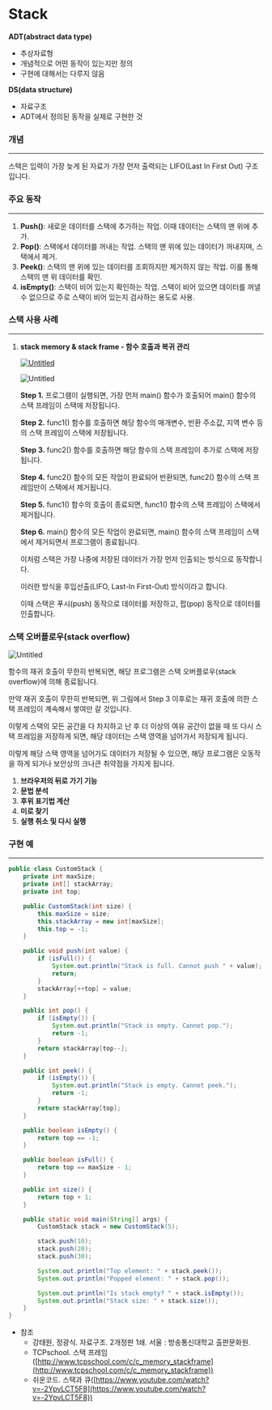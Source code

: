 # Stack

**ADT(abstract data type)**

- 추상자료형
- 개념적으로 어떤 동작이 있는지만 정의
- 구현에 대해서는 다루지 않음

**DS(data structure)**

- 자료구조
- ADT에서 정의된 동작을 실제로 구현한 것

### 개념

---

스택은 입력이 가장 늦게 된 자료가 가장 먼저 출력되는 LIFO(Last In First Out) 구조입니다. 

### 주요 동작

---

1. **Push()**: 새로운 데이터를 스택에 추가하는 작업. 이때 데이터는 스택의 맨 위에 추가.
2. **Pop()**: 스택에서 데이터를 꺼내는 작업. 스택의 맨 위에 있는 데이터가 꺼내지며, 스택에서 제거. 
3. **Peek()**: 스택의 맨 위에 있는 데이터를 조회하지만 제거하지 않는 작업. 이를 통해 스택의 맨 위 데이터를 확인.
4. **isEmpty()**: 스택이 비어 있는지 확인하는 작업. 스택이 비어 있으면 데이터를 꺼낼 수 없으므로 주로 스택이 비어 있는지 검사하는 용도로 사용.

### 스택 사용 사례

---

1. **stack memory & stack frame - 함수 호출과 복귀 관리**
    
   [ ![Untitled](Stack%20c7578bc9b20c4b1bbf3f9fe15b9d893d/Untitled.png)](https://github.com/limjoohyun2030/CS-study/blob/main/%EC%9E%90%EB%A3%8C%EA%B5%AC%EC%A1%B0/Stack/Untitled.png)
    
    ![Untitled](Stack%20c7578bc9b20c4b1bbf3f9fe15b9d893d/Untitled%201.png)
    
    **Step 1.** 프로그램이 실행되면, 가장 먼저 main() 함수가 호출되어 main() 함수의 스택 프레임이 스택에 저장됩니다.
    
    **Step 2.** func1() 함수를 호출하면 해당 함수의 매개변수, 반환 주소값, 지역 변수 등의 스택 프레임이 스택에 저장됩니다.
    
    **Step 3.** func2() 함수를 호출하면 해당 함수의 스택 프레임이 추가로 스택에 저장됩니다.
    
    **Step 4.** func2() 함수의 모든 작업이 완료되어 반환되면, func2() 함수의 스택 프레임만이 스택에서 제거됩니다.
    
    **Step 5.** func1() 함수의 호출이 종료되면, func1() 함수의 스택 프레임이 스택에서 제거됩니다.
    
    **Step 6.** main() 함수의 모든 작업이 완료되면, main() 함수의 스택 프레임이 스택에서 제거되면서 프로그램이 종료됩니다.
    
    이처럼 스택은 가장 나중에 저장된 데이터가 가장 먼저 인출되는 방식으로 동작합니다.
    
    이러한 방식을 후입선출(LIFO, Last-In First-Out) 방식이라고 합니다.
    
    이때 스택은 푸시(push) 동작으로 데이터를 저장하고, 팝(pop) 동작으로 데이터를 인출합니다.
    

### 스택 오버플로우(stack overflow)

![Untitled](Stack%20c7578bc9b20c4b1bbf3f9fe15b9d893d/Untitled%202.png)

함수의 재귀 호출이 무한히 반복되면, 해당 프로그램은 스택 오버플로우(stack overflow)에 의해 종료됩니다.

만약 재귀 호출이 무한히 반복되면, 위 그림에서 Step 3 이후로는 재귀 호출에 의한 스택 프레임이 계속해서 쌓여만 갈 것입니다.

이렇게 스택의 모든 공간을 다 차지하고 난 후 더 이상의 여유 공간이 없을 때 또 다시 스택 프레임을 저장하게 되면, 해당 데이터는 스택 영역을 넘어가서 저장되게 됩니다.

이렇게 해당 스택 영역을 넘어가도 데이터가 저장될 수 있으면, 해당 프로그램은 오동작을 하게 되거나 보안상의 크나큰 취약점을 가지게 됩니다.

1. **브라우저의 뒤로 가기 기능**
2. **문법 분석**
3. **후위 표기법 계산**
4. **미로 찾기**
5. **실행 취소 및 다시 실행**

### 구현 예

---

```java
public class CustomStack {
    private int maxSize;
    private int[] stackArray;
    private int top;

    public CustomStack(int size) {
        this.maxSize = size;
        this.stackArray = new int[maxSize];
        this.top = -1;
    }

    public void push(int value) {
        if (isFull()) {
            System.out.println("Stack is full. Cannot push " + value);
            return;
        }
        stackArray[++top] = value;
    }

    public int pop() {
        if (isEmpty()) {
            System.out.println("Stack is empty. Cannot pop.");
            return -1;
        }
        return stackArray[top--];
    }

    public int peek() {
        if (isEmpty()) {
            System.out.println("Stack is empty. Cannot peek.");
            return -1;
        }
        return stackArray[top];
    }

    public boolean isEmpty() {
        return top == -1;
    }

    public boolean isFull() {
        return top == maxSize - 1;
    }

    public int size() {
        return top + 1;
    }

    public static void main(String[] args) {
        CustomStack stack = new CustomStack(5);

        stack.push(10);
        stack.push(20);
        stack.push(30);

        System.out.println("Top element: " + stack.peek());
        System.out.println("Popped element: " + stack.pop());

        System.out.println("Is stack empty? " + stack.isEmpty());
        System.out.println("Stack size: " + stack.size());
    }
}
```

- 참조
    - 강태원, 정광식. 자료구조. 2개정판 1쇄. 서울 : 방송통신대학교 출판문화원.
    - TCPschool. 스택 프레임([http://www.tcpschool.com/c/c_memory_stackframe](http://www.tcpschool.com/c/c_memory_stackframe))
    - 쉬운코드. 스택과 큐([https://www.youtube.com/watch?v=-2YpvLCT5F8](https://www.youtube.com/watch?v=-2YpvLCT5F8))
